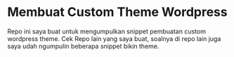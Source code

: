 # Membuat Custom Theme Wordpress
Repo ini saya buat untuk mengumpulkan snippet pembuatan custom wordpress theme.
Cek Repo lain yang saya buat, soalnya di repo lain juga saya udah ngumpulin beberapa snippet bikin theme.
